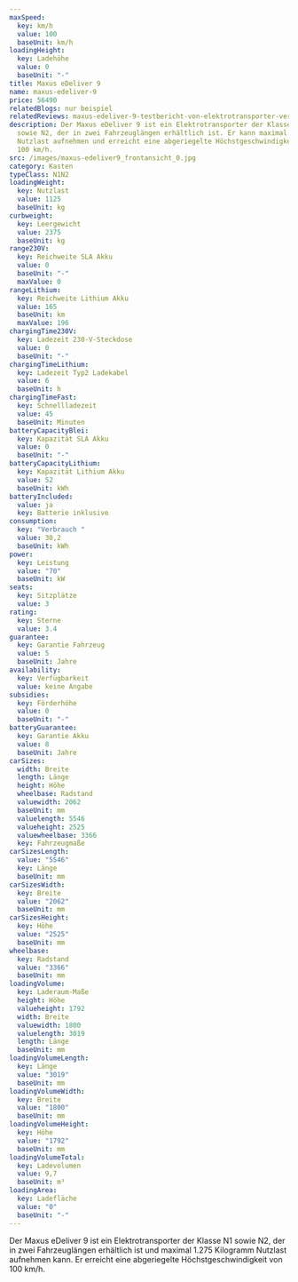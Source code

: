 ```yaml
---
maxSpeed:
  key: km/h
  value: 100
  baseUnit: km/h
loadingHeight:
  key: Ladehöhe
  value: 0
  baseUnit: "-"
title: Maxus eDeliver 9
name: maxus-edeliver-9
price: 56490
relatedBlogs: nur beispiel
relatedReviews: maxus-edeliver-9-testbericht-von-elektrotransporter-vergleich
description: Der Maxus eDeliver 9 ist ein Elektrotransporter der Klassen N1
  sowie N2, der in zwei Fahrzeuglängen erhältlich ist. Er kann maximal 1275 kg
  Nutzlast aufnehmen und erreicht eine abgeriegelte Höchstgeschwindigkeit von
  100 km/h.
src: /images/maxus-edeliver9_frontansicht_0.jpg
category: Kasten
typeClass: N1N2
loadingWeight:
  key: Nutzlast
  value: 1125
  baseUnit: kg
curbweight:
  key: Leergewicht
  value: 2375
  baseUnit: kg
range230V:
  key: Reichweite SLA Akku
  value: 0
  baseUnit: "-"
  maxValue: 0
rangeLithium:
  key: Reichweite Lithium Akku
  value: 165
  baseUnit: km
  maxValue: 196
chargingTime230V:
  key: Ladezeit 230-V-Steckdose
  value: 0
  baseUnit: "-"
chargingTimeLithium:
  key: Ladezeit Typ2 Ladekabel
  value: 6
  baseUnit: h
chargingTimeFast:
  key: Schnellladezeit
  value: 45
  baseUnit: Minuten
batteryCapacityBlei:
  key: Kapazität SLA Akku
  value: 0
  baseUnit: "-"
batteryCapacityLithium:
  key: Kapazität Lithium Akku
  value: 52
  baseUnit: kWh
batteryIncluded:
  value: ja
  key: Batterie inklusive
consumption:
  key: "Verbrauch "
  value: 30,2
  baseUnit: kWh
power:
  key: Leistung
  value: "70"
  baseUnit: kW
seats:
  key: Sitzplätze
  value: 3
rating:
  key: Sterne
  value: 3.4
guarantee:
  key: Garantie Fahrzeug
  value: 5
  baseUnit: Jahre
availability:
  key: Verfügbarkeit
  value: keine Angabe
subsidies:
  key: Förderhöhe
  value: 0
  baseUnit: "-"
batteryGuarantee:
  key: Garantie Akku
  value: 8
  baseUnit: Jahre
carSizes:
  width: Breite
  length: Länge
  height: Höhe
  wheelbase: Radstand
  valuewidth: 2062
  baseUnit: mm
  valuelength: 5546
  valueheight: 2525
  valuewheelbase: 3366
  key: Fahrzeugmaße
carSizesLength:
  value: "5546"
  key: Länge
  baseUnit: mm
carSizesWidth:
  key: Breite
  value: "2062"
  baseUnit: mm
carSizesHeight:
  key: Höhe
  value: "2525"
  baseUnit: mm
wheelbase:
  key: Radstand
  value: "3366"
  baseUnit: mm
loadingVolume:
  key: Laderaum-Maße
  height: Höhe
  valueheight: 1792
  width: Breite
  valuewidth: 1800
  valuelength: 3019
  length: Länge
  baseUnit: mm
loadingVolumeLength:
  key: Länge
  value: "3019"
  baseUnit: mm
loadingVolumeWidth:
  key: Breite
  value: "1800"
  baseUnit: mm
loadingVolumeHeight:
  key: Höhe
  value: "1792"
  baseUnit: mm
loadingVolumeTotal:
  key: Ladevolumen
  value: 9,7
  baseUnit: m³
loadingArea:
  key: Ladefläche
  value: "0"
  baseUnit: "-"
---
```

Der Maxus eDeliver 9 ist ein Elektrotransporter der Klasse N1 sowie N2, der in zwei Fahrzeuglängen erhältlich ist und maximal 1.275  Kilogramm Nutzlast aufnehmen kann. Er erreicht eine abgeriegelte Höchstgeschwindigkeit von 100 km/h.